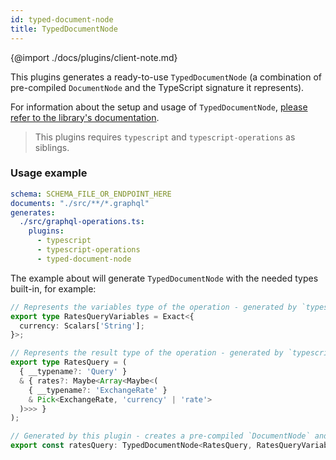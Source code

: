 ```yaml
---
id: typed-document-node
title: TypedDocumentNode
---
```


{@import ./docs/plugins/client-note.md}

This plugins generates a ready-to-use `TypedDocumentNode` (a combination of pre-compiled `DocumentNode` and the TypeScript signature it represents).

For information about the setup and usage of `TypedDocumentNode`, [please refer to the library's documentation](https://github.com/dotansimha/graphql-typed-document-node).

> This plugins requires `typescript` and `typescript-operations` as siblings.

### Usage example

```yaml
schema: SCHEMA_FILE_OR_ENDPOINT_HERE
documents: "./src/**/*.graphql"
generates:
  ./src/graphql-operations.ts:
    plugins:
      - typescript
      - typescript-operations
      - typed-document-node
```

The example about will generate `TypedDocumentNode` with the needed types built-in, for example:

```ts
// Represents the variables type of the operation - generated by `typescript` + `typescript-operations` plugins
export type RatesQueryVariables = Exact<{
  currency: Scalars['String'];
}>;

// Represents the result type of the operation - generated by `typescript` + `typescript-operations` plugins
export type RatesQuery = (
  { __typename?: 'Query' }
  & { rates?: Maybe<Array<Maybe<(
    { __typename?: 'ExchangeRate' }
    & Pick<ExchangeRate, 'currency' | 'rate'>
  )>>> }
);

// Generated by this plugin - creates a pre-compiled `DocumentNode` and passes result type and variables type as generics
export const ratesQuery: TypedDocumentNode<RatesQuery, RatesQueryVariables> = {"kind":"Document","definitions":[{"kind":"OperationDefinition","operation":"query","name":{ ... ]};
```

